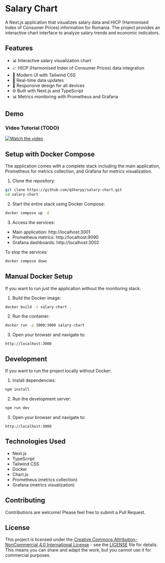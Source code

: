 # Salary Chart

A Next.js application that visualizes salary data and HICP (Harmonised Index of Consumer Prices) information for Romania. The project provides an interactive chart interface to analyze salary trends and economic indicators.

## Features

- 📊 Interactive salary visualization chart
- 📈 HICP (Harmonised Index of Consumer Prices) data integration
- 🎨 Modern UI with Tailwind CSS
- 🔄 Real-time data updates
- 📱 Responsive design for all devices
- 🌐 Built with Next.js and TypeScript
- 📊 Metrics monitoring with Prometheus and Grafana

## Demo

### Video Tutorial (TODO)

[![Watch the video](https://img.youtube.com/vi/VIDEO_ID/maxresdefault.jpg)](https://youtu.be/VIDEO_ID)

## Setup with Docker Compose

The application comes with a complete stack including the main application, Prometheus for metrics collection, and Grafana for metrics visualization.

1. Clone the repository:
```bash
git clone https://github.com/qSharpy/salary-chart.git
cd salary-chart
```

2. Start the entire stack using Docker Compose:
```bash
docker compose up -d
```

3. Access the services:
- Main application: http://localhost:3001
- Prometheus metrics: http://localhost:9090
- Grafana dashboards: http://localhost:3002

To stop the services:
```bash
docker compose down
```

## Manual Docker Setup

If you want to run just the application without the monitoring stack:

1. Build the Docker image:
```bash
docker build -t salary-chart .
```

2. Run the container:
```bash
docker run -p 3000:3000 salary-chart
```

3. Open your browser and navigate to:
```
http://localhost:3000
```

## Development

If you want to run the project locally without Docker:

1. Install dependencies:
```bash
npm install
```

2. Run the development server:
```bash
npm run dev
```

3. Open your browser and navigate to:
```
http://localhost:3000
```

## Technologies Used

- Next.js
- TypeScript
- Tailwind CSS
- Docker
- Chart.js
- Prometheus (metrics collection)
- Grafana (metrics visualization)

## Contributing

Contributions are welcome! Please feel free to submit a Pull Request.

## License

This project is licensed under the [Creative Commons Attribution-NonCommercial 4.0 International License](http://creativecommons.org/licenses/by-nc/4.0/) - see the [LICENSE](LICENSE) file for details. This means you can share and adapt the work, but you cannot use it for commercial purposes.
